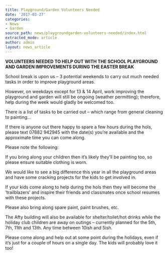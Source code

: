 ```yaml
---
title: Playground/Garden Volunteers Needed
date: '2017-03-27'
categories:
- News
- Garden
source_path: news/playgroundgarden-volunteers-needed/index.html
extracted_mode: article
author: admin
layout: news_article
---
```


**VOLUNTEERS NEEDED TO HELP OUT WITH THE SCHOOL PLAYGROUND AND GARDEN IMPROVEMENTS DURING THE EASTER BREAK**

School break is upon us – 3 potential weekends to carry out much needed tasks in order to improve playground areas.

However, on weekdays except for 13 & 14 April, work improving the playground and garden will still be ongoing (weather permitting); therefore, help during the week would gladly be welcomed too.

There is a list of tasks to be carried out – which range from general cleaning to painting…

If there is anyone out there happy to spare a few hours during the hols, please text 07882 942945 with the date(s) you’re available and the approximate time you can come along.

Please note the following:

If you bring along your children then it’s likely they’ll be painting too, so please ensure suitable clothing is worn.

We would like to see a big difference this year in all the playground areas and have some cracking projects for the kids to get involved in.

If your kids come along to help during the hols then they will become the ‘trailblazers’ and inspire their friends and classmates once school resumes with these projects.

Please also bring along spare paint, paint brushes, etc.

The Afty building will also be available for shelter/toilet/hot drinks while the holiday club children are away on outings – currently planned for the 5th, 7th, 11th and 13th. Any time between 10ish and 5ish.

Please come along and help out at some point during the holidays, even if it’s just for a couple of hours on a single day. The kids will probably love it too!
